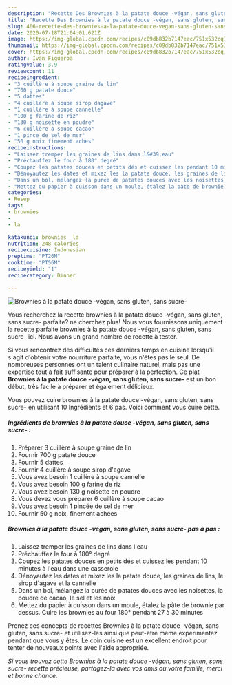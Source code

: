 ```yaml
---
description: "Recette Des Brownies à la patate douce -végan, sans gluten, sans sucre-"
title: "Recette Des Brownies à la patate douce -végan, sans gluten, sans sucre-"
slug: 406-recette-des-brownies-a-la-patate-douce-vegan-sans-gluten-sans-sucre
date: 2020-07-18T21:04:01.621Z
image: https://img-global.cpcdn.com/recipes/c09db832b7147eac/751x532cq70/brownies-a-la-patate-douce-vegan-sans-gluten-sans-sucre-photo-principale-de-la-recette.jpg
thumbnail: https://img-global.cpcdn.com/recipes/c09db832b7147eac/751x532cq70/brownies-a-la-patate-douce-vegan-sans-gluten-sans-sucre-photo-principale-de-la-recette.jpg
cover: https://img-global.cpcdn.com/recipes/c09db832b7147eac/751x532cq70/brownies-a-la-patate-douce-vegan-sans-gluten-sans-sucre-photo-principale-de-la-recette.jpg
author: Ivan Figueroa
ratingvalue: 3.9
reviewcount: 11
recipeingredient:
- "3 cuillère à soupe graine de lin"
- "700 g patate douce"
- "5 dattes"
- "4 cuillère à soupe sirop dagave"
- "1 cuillère à soupe cannelle"
- "100 g farine de riz"
- "130 g noisette en poudre"
- "6 cuillère à soupe cacao"
- "1 pince de sel de mer"
- "50 g noix finement aches"
recipeinstructions:
- "Laissez tremper les graines de lins dans l&#39;eau"
- "Préchauffez le four à 180° degré"
- "Coupez les patates douces en petits dés et cuissez les pendant 10 minutes à l&#39;eau dans une casserole"
- "Dénoyautez les dates et mixez les la patate douce, les graines de lins, le sirop d&#39;agave et la cannelle"
- "Dans un bol, mélangez la purée de patates douces avec les noisettes, la poudre de cacao, le sel et les noix"
- "Mettez du papier à cuisson dans un moule, étalez la pâte de brownie par dessus. Cuire les brownies au four 180° pendant 27 à 30 minutes"
categories:
- Resep
tags:
- brownies
- 
- la

katakunci: brownies  la 
nutrition: 248 calories
recipecuisine: Indonesian
preptime: "PT26M"
cooktime: "PT56M"
recipeyield: "1"
recipecategory: Dinner

---
```



![Brownies à la patate douce -végan, sans gluten, sans sucre-](https://img-global.cpcdn.com/recipes/c09db832b7147eac/751x532cq70/brownies-a-la-patate-douce-vegan-sans-gluten-sans-sucre-photo-principale-de-la-recette.jpg)

Vous recherchez la recette brownies à la patate douce -végan, sans gluten, sans sucre- parfaite? ne cherchez plus! Nous vous fournissons uniquement la recette parfaite brownies à la patate douce -végan, sans gluten, sans sucre- ici. Nous avons un grand nombre de recette à tester.

Si vous rencontrez des difficultés ces derniers temps en cuisine lorsqu'il s'agit d'obtenir votre nourriture parfaite, vous n'êtes pas le seul. De nombreuses personnes ont un talent culinaire naturel, mais pas une expertise tout à fait suffisante pour préparer à la perfection. Ce plat <strong> Brownies à la patate douce -végan, sans gluten, sans sucre- </strong> est un bon début, très facile à préparer et également délicieux.

<!--inarticleads1-->

Vous pouvez cuire brownies à la patate douce -végan, sans gluten, sans sucre- en utilisant 10 Ingrédients et 6 pas. Voici comment vous cuire cette.

##### Ingrédients de brownies à la patate douce -végan, sans gluten, sans sucre- :

1. Préparer 3 cuillère à soupe graine de lin
1. Fournir 700 g patate douce
1. Fournir 5 dattes
1. Fournir 4 cuillère à soupe sirop d&#39;agave
1. Vous avez besoin 1 cuillère à soupe cannelle
1. Vous avez besoin 100 g farine de riz
1. Vous avez besoin 130 g noisette en poudre
1. Vous devez vous préparer 6 cuillère à soupe cacao
1. Vous avez besoin 1 pincée de sel de mer
1. Fournir 50 g noix, finement achées




<!--inarticleads2-->

##### Brownies à la patate douce -végan, sans gluten, sans sucre- pas à pas :

1. Laissez tremper les graines de lins dans l&#39;eau
1. Préchauffez le four à 180° degré
1. Coupez les patates douces en petits dés et cuissez les pendant 10 minutes à l&#39;eau dans une casserole
1. Dénoyautez les dates et mixez les la patate douce, les graines de lins, le sirop d&#39;agave et la cannelle
1. Dans un bol, mélangez la purée de patates douces avec les noisettes, la poudre de cacao, le sel et les noix
1. Mettez du papier à cuisson dans un moule, étalez la pâte de brownie par dessus. Cuire les brownies au four 180° pendant 27 à 30 minutes




<!--inarticleads1-->

<p>
Prenez ces concepts de recettes Brownies à la patate douce -végan, sans gluten, sans sucre- et utilisez-les ainsi que peut-être même expérimentez pendant que vous y êtes. Le coin cuisine est un excellent endroit pour tenter de nouveaux points avec l'aide appropriée.
</p>

<p>
<i>Si vous trouvez cette Brownies à la patate douce -végan, sans gluten, sans sucre- recette précieuse, partagez-la avec vos amis ou votre famille, merci et bonne chance.</i>
</p>
